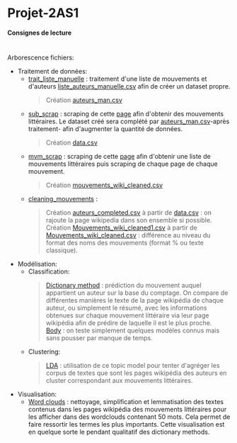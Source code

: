 # Projet-2AS1
**Consignes de lecture**
#
Arborescence fichiers:<br>
- Traitement de données:
    - [trait_liste_manuelle](trait_liste_manuelle.ipynb) : traitement d'une liste de mouvements et d'auteurs [liste_auteurs_manuelle.csv](liste_auteurs_manuelle.csv) afin de créer un dataset propre.
        > Création [auteurs_man.csv](auteurs_man.csv)
    - [sub_scrap](sub_scrap.ipynb) : scraping de cette [page](https://fr.wikipedia.org/wiki/Cat%C3%A9gorie:%C3%89crivain_par_mouvement_ou_courant_litt%C3%A9raire) afin d'obtenir des mouvements littéraires. Le dataset créé sera complété par [auteurs_man.csv](auteurs_man.csv)-après traitement- afin d'augmenter la quantité de données.
        > Création [data.csv](data.csv)
    - [mvm_scrap](mvm_scrap.ipynb) : scraping de cette [page](https://fr.wikipedia.org/wiki/Liste_des_mouvements_litt%C3%A9raires) afin d'obtenir une liste de mouvements littéraires puis scraping de chaque page de chaque mouvement.
        > Création [mouvements_wiki_cleaned.csv](Mouvements_wiki_cleaned.csv) 
     - [cleaning_mouvements](cleaning_mouvements.ipynb) : 
        > Création [auteurs_completed.csv](auteurs_completed.ipynb) à partir de [data.csv](data.ipynb) : on rajoute la page wikipedia dans son ensemble si possible.<br>
        > Création [Mouvements_wiki_cleaned1.csv](Mouvements_wiki_cleaned1.csv) à partir de [Mouvements_wiki_cleaned.csv](Mouvements_wiki_cleaned.csv) : différence au niveau du format des noms des mouvements (format % ou texte classique).<br>
- Modélisation:
    - Classification:
        > [Dictionary method](pred_dictionary_method.ipynb) : prédiction du mouvement auquel appartient un auteur sur la base du comptage. On compare de différentes manières le texte de la page wikipédia de chaque auteur, ou simplement le résumé, avec les informations obtenues sur chaque mouvement littéraire via leur page wikipédia afin de prédire de laquelle il est le plus proche.<br>
        > [Body](body.ipynb) : on teste simplement quelques modèles connus mais sans pousser par manque de temps.
    - Clustering: 
        > [LDA](LDA.ipynb) : utilisation de ce topic model pour tenter d'agréger les corpus de textes que sont les pages wikipédia des auteurs en cluster correspondant aux mouvements littéraires.
- Visualisation:
    - [Word clouds](projet_python_visualisation(1).ipynb) : nettoyage, simplification et lemmatisation des textes contenus dans les pages wikipédia des mouvements littéraires pour les afficher dans des wordclouds contenant 50 mots. Cela permet de faire ressortir les termes les plus importants. Cette visualisation est en quelque sorte le pendant qualitatif des dictionary methods.
